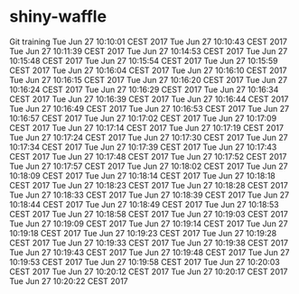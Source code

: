 # shiny-waffle
Git training
Tue Jun 27 10:10:01 CEST 2017
Tue Jun 27 10:10:43 CEST 2017
Tue Jun 27 10:11:39 CEST 2017
Tue Jun 27 10:14:53 CEST 2017
Tue Jun 27 10:15:48 CEST 2017
Tue Jun 27 10:15:54 CEST 2017
Tue Jun 27 10:15:59 CEST 2017
Tue Jun 27 10:16:04 CEST 2017
Tue Jun 27 10:16:10 CEST 2017
Tue Jun 27 10:16:15 CEST 2017
Tue Jun 27 10:16:20 CEST 2017
Tue Jun 27 10:16:24 CEST 2017
Tue Jun 27 10:16:29 CEST 2017
Tue Jun 27 10:16:34 CEST 2017
Tue Jun 27 10:16:39 CEST 2017
Tue Jun 27 10:16:44 CEST 2017
Tue Jun 27 10:16:49 CEST 2017
Tue Jun 27 10:16:53 CEST 2017
Tue Jun 27 10:16:57 CEST 2017
Tue Jun 27 10:17:02 CEST 2017
Tue Jun 27 10:17:09 CEST 2017
Tue Jun 27 10:17:14 CEST 2017
Tue Jun 27 10:17:19 CEST 2017
Tue Jun 27 10:17:24 CEST 2017
Tue Jun 27 10:17:30 CEST 2017
Tue Jun 27 10:17:34 CEST 2017
Tue Jun 27 10:17:39 CEST 2017
Tue Jun 27 10:17:43 CEST 2017
Tue Jun 27 10:17:48 CEST 2017
Tue Jun 27 10:17:52 CEST 2017
Tue Jun 27 10:17:57 CEST 2017
Tue Jun 27 10:18:02 CEST 2017
Tue Jun 27 10:18:09 CEST 2017
Tue Jun 27 10:18:14 CEST 2017
Tue Jun 27 10:18:18 CEST 2017
Tue Jun 27 10:18:23 CEST 2017
Tue Jun 27 10:18:28 CEST 2017
Tue Jun 27 10:18:33 CEST 2017
Tue Jun 27 10:18:39 CEST 2017
Tue Jun 27 10:18:44 CEST 2017
Tue Jun 27 10:18:49 CEST 2017
Tue Jun 27 10:18:53 CEST 2017
Tue Jun 27 10:18:58 CEST 2017
Tue Jun 27 10:19:03 CEST 2017
Tue Jun 27 10:19:09 CEST 2017
Tue Jun 27 10:19:14 CEST 2017
Tue Jun 27 10:19:18 CEST 2017
Tue Jun 27 10:19:23 CEST 2017
Tue Jun 27 10:19:28 CEST 2017
Tue Jun 27 10:19:33 CEST 2017
Tue Jun 27 10:19:38 CEST 2017
Tue Jun 27 10:19:43 CEST 2017
Tue Jun 27 10:19:48 CEST 2017
Tue Jun 27 10:19:53 CEST 2017
Tue Jun 27 10:19:58 CEST 2017
Tue Jun 27 10:20:03 CEST 2017
Tue Jun 27 10:20:12 CEST 2017
Tue Jun 27 10:20:17 CEST 2017
Tue Jun 27 10:20:22 CEST 2017
